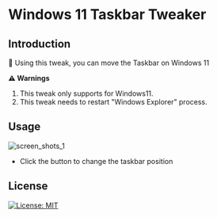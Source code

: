 # Windows 11 Taskbar Tweaker

## Introduction
:wrench: Using this tweak, you can move the Taskbar on Windows 11<p/>
**:warning: Warnings**
1. This tweak only supports for Windows11.
2. This tweak needs to restart "Windows Explorer" process.

## Usage
![screen_shots_1](https://user-images.githubusercontent.com/11989841/182273151-0b6d3e1c-2a1d-4735-95de-bcc6343f9578.png)

- Click the button to change the taskbar position

## License
[![License: MIT](https://img.shields.io/badge/License-MIT-yellow.svg)](https://opensource.org/licenses/MIT)